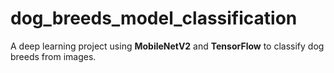 # dog_breeds_model_classification
A deep learning project using **MobileNetV2** and **TensorFlow** to classify dog breeds from images.

